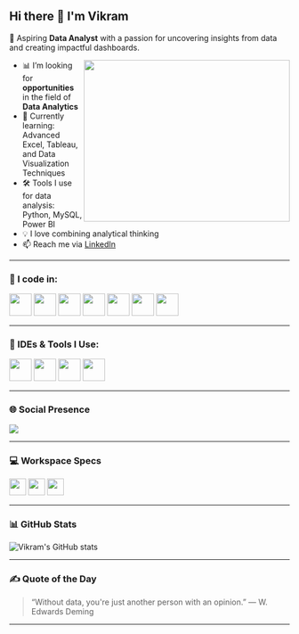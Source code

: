 ## Hi there 👋 I'm Vikram

🎯 Aspiring **Data Analyst** with a passion for uncovering insights from data and creating impactful dashboards.

<img align="right" width="370" height="290" src="https://i.pinimg.com/originals/47/f0/34/47f0342cec72b800463bf003eac1257e.gif">

- 📊 I’m looking for **opportunities** in the field of **Data Analytics**
- 🌱 Currently learning: Advanced Excel, Tableau, and Data Visualization Techniques
- 🛠️ Tools I use for data analysis: Python, MySQL, Power BI
- 💡 I love combining analytical thinking 
- 📫 Reach me via [LinkedIn](#) <!-- Add your LinkedIn link -->

---

### 📌 I code in:

<img height="40" src="https://img.icons8.com/color/48/000000/python.png" />
<img height="40" src="https://img.icons8.com/color/48/000000/c-programming.png" />
<img height="40" src="https://img.icons8.com/color/48/000000/html-5.png" />
<img height="40" src="https://img.icons8.com/color/48/000000/css3.png" />
<img height="40" src="https://img.icons8.com/ios-filled/50/000000/mysql-logo.png" />
<img height="40" src="https://img.icons8.com/color/48/000000/google-firebase-console.png" />
<img height="40" src="https://img.icons8.com/color/48/000000/power-bi.png" />

---

### 🧰 IDEs & Tools I Use:

<img height="40" src="https://img.icons8.com/color/48/000000/visual-studio-code-2019.png" />
<img height="40" src="https://img.icons8.com/color/48/000000/pycharm.png" />
<img height="40" src="https://img.icons8.com/color/50/000000/git.png" />
<img height="40" src="https://img.icons8.com/external-flat-juicy-fish/60/null/external-jupyter-notebook-big-data-flat-flat-juicy-fish.png"/>

---

### 🌐 Social Presence

[<img src="https://img.shields.io/badge/LinkedIn-0077B5?style=for-the-badge&logo=linkedin&logoColor=white" />](#) 

---

### 💻 Workspace Specs

<img height="30" src="https://img.shields.io/badge/Windows-11-0078D6?style=for-the-badge&logo=windows&logoColor=white" />
<img height="30" src="https://img.shields.io/badge/Intel-i5_10th_Gen-0071C5?style=for-the-badge&logo=intel&logoColor=white" />
<img height="30" src="https://img.shields.io/badge/NVIDIA-GeForce-GTX-green?style=for-the-badge&logo=nvidia&logoColor=white"/>

---

### 📊 GitHub Stats

![Vikram's GitHub stats](https://github-readme-stats.vercel.app/api?username=vikram3192&show_icons=true&theme=radical&hide=contribs,issues)



---

### ✍️ Quote of the Day

> “Without data, you're just another person with an opinion.” — W. Edwards Deming

---

